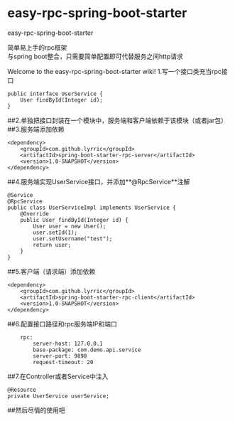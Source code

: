 
# easy-rpc-spring-boot-starter
easy-rpc-spring-boot-starter

简单易上手的rpc框架  
与spring boot整合，只需要简单配置即可代替服务之间http请求

Welcome to the easy-rpc-spring-boot-starter wiki!
1.写一个接口类充当rpc接口
```
public interface UserService {
    User findById(Integer id);
}
```
##2.单独把接口封装在一个模块中，服务端和客户端依赖于该模块（或者jar包）  
##3.服务端添加依赖  
```
<dependency>
    <groupId>com.github.lyrric</groupId>
	<artifactId>spring-boot-starter-rpc-server</artifactId>
	<version>1.0-SNAPSHOT</version>
</dependency>
```
##4.服务端实现UserService接口，并添加**@RpcService**注解
```
@Service
@RpcService
public class UserServiceImpl implements UserService {
    @Override
    public User findById(Integer id) {
        User user = new User();
        user.setId(1);
        user.setUsername("test");
        return user;
    }
}
```
##5.客户端（请求端）添加依赖
```
<dependency>
	<groupId>com.github.lyrric</groupId>
	<artifactId>spring-boot-starter-rpc-client</artifactId>
	<version>1.0-SNAPSHOT</version>
</dependency>
```
##6.配置接口路径和rpc服务端IP和端口
```
    rpc:
        server-host: 127.0.0.1
        base-package: com.demo.api.service
        server-port: 9898
        request-timeout: 20
 ```
##7.在Controller或者Service中注入
```
@Resource
private UserService userService;
```
##然后尽情的使用吧
